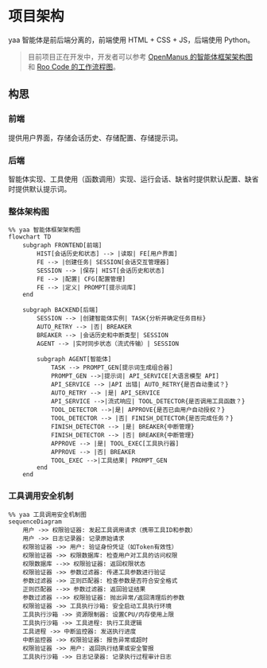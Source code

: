 # 项目架构

yaa 智能体是前后端分离的，前端使用 HTML + CSS + JS，后端使用 Python。

> 目前项目正在开发中，开发者可以参考 [OpenManus 的智能体框架架构图](openManus.md)和 [Roo Code 的工作流程图](RooCode.md)。

## 构思

### 前端

提供用户界面，存储会话历史、存储配置、存储提示词。

### 后端

智能体实现、工具使用（函数调用）实现、运行会话、缺省时提供默认配置、缺省时提供默认提示词。

### 整体架构图

```mermaid
%% yaa 智能体框架架构图
flowchart TD
    subgraph FRONTEND[前端]
        HIST[会话历史和状态] --> |读取| FE[用户界面]
        FE --> |创建任务| SESSION[会话交互管理器]
        SESSION --> |保存| HIST[会话历史和状态]
        FE --> |配置| CFG[配置管理]
        FE --> |定义| PROMPT[提示词库]
    end

    subgraph BACKEND[后端]
        SESSION --> |创建智能体实例| TASK{分析并确定任务目标}
        AUTO_RETRY --> |否| BREAKER
        BREAKER --> |会话历史和中断类型| SESSION
        AGENT --> |实时同步状态（流式传输）| SESSION

        subgraph AGENT[智能体]
            TASK --> PROMPT_GEN[提示词生成组合器]
            PROMPT_GEN -->|提示词| API_SERVICE[大语言模型 API]
            API_SERVICE --> |API 出错| AUTO_RETRY{是否自动重试？}
            AUTO_RETRY --> |是| API_SERVICE
            API_SERVICE -->|流式响应| TOOL_DETECTOR{是否调用工具函数？}
            TOOL_DETECTOR -->|是| APPROVE{是否已由用户自动授权？}
            TOOL_DETECTOR --> |否| FINISH_DETECTOR{是否完成任务？}
            FINISH_DETECTOR --> |是| BREAKER{中断管理}
            FINISH_DETECTOR --> |否| BREAKER{中断管理}
            APPROVE --> |是| TOOL_EXEC[工具执行器]
            APPROVE --> |否| BREAKER
            TOOL_EXEC -->|工具结果| PROMPT_GEN
        end
    end
```

### 工具调用安全机制

```mermaid
%% yaa 工具调用安全机制图
sequenceDiagram
    用户 ->> 权限验证器: 发起工具调用请求（携带工具ID和参数）
    用户 ->> 日志记录器: 记录原始请求
    权限验证器 ->> 用户: 验证身份凭证（如Token有效性）
    权限验证器 ->> 权限数据库: 检查用户对工具的访问权限
    权限数据库 -->> 权限验证器: 返回权限状态
    权限验证器 ->> 参数过滤器: 传递工具参数进行验证
    参数过滤器 ->> 正则匹配器: 检查参数是否符合安全格式
    正则匹配器 -->> 参数过滤器: 返回验证结果
    参数过滤器 -->> 权限验证器: 抛出异常/返回清理后的参数
    权限验证器 ->> 工具执行沙箱: 安全启动工具执行环境
    工具执行沙箱 ->> 资源限制器: 设置CPU/内存使用上限
    工具执行沙箱 ->> 工具进程: 执行工具逻辑
    工具进程 ->> 中断监控器: 发送执行进度
    中断监控器 ->> 权限验证器: 报告异常或超时
    权限验证器 ->> 用户: 返回执行结果或安全警报
    工具执行沙箱 ->> 日志记录器: 记录执行过程审计日志
```
